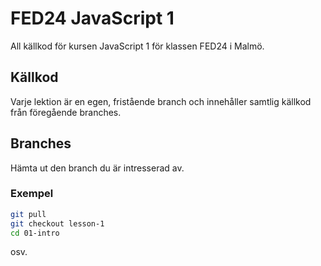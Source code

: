 # FED24 JavaScript 1

All källkod för kursen JavaScript 1 för klassen FED24 i Malmö.

## Källkod

Varje lektion är en egen, fristående branch och innehåller samtlig källkod från föregående branches.

## Branches

Hämta ut den branch du är intresserad av.

### Exempel

```zsh
git pull
git checkout lesson-1
cd 01-intro
```

osv.
